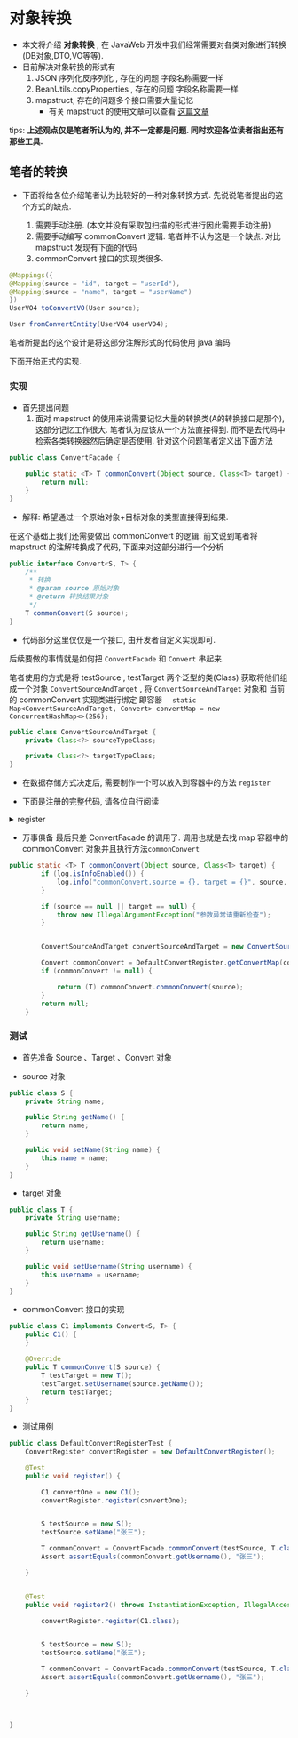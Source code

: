 # 对象转换
- 本文将介绍 **对象转换** , 在 JavaWeb 开发中我们经常需要对各类对象进行转换(DB对象,DTO,VO等等). 
- 目前解决对象转换的形式有
    1. JSON 序列化反序列化 , 存在的问题 字段名称需要一样
    2. BeanUtils.copyProperties , 存在的问题 字段名称需要一样
    3. mapstruct, 存在的问题多个接口需要大量记忆
        - 有关 mapstruct 的使用文章可以查看 [这篇文章](https://www.cnblogs.com/mmzs/p/12735212.html)
    

tips: **上述观点仅是笔者所认为的, 并不一定都是问题. 同时欢迎各位读者指出还有那些工具.** 



## 笔者的转换
- 下面将给各位介绍笔者认为比较好的一种对象转换方式. 
    先说说笔者提出的这个方式的缺点. 
        
    1. 需要手动注册. (本文并没有采取包扫描的形式进行因此需要手动注册)
    2. 需要手动编写 commonConvert 逻辑. 
            笔者并不认为这是一个缺点. 对比 mapstruct 发现有下面的代码
    3. commonConvert 接口的实现类很多. 
    


```java
@Mappings({
@Mapping(source = "id", target = "userId"),
@Mapping(source = "name", target = "userName")
})
UserVO4 toConvertVO(User source);

User fromConvertEntity(UserVO4 userVO4);
```

笔者所提出的这个设计是将这部分注解形式的代码使用 java 编码

下面开始正式的实现. 




### 实现
- 首先提出问题   
    1. 面对 mapstruct 的使用来说需要记忆大量的转换类(A的转换接口是那个), 
       这部分记忆工作很大. 笔者认为应该从一个方法直接得到. 而不是去代码中检索各类转换器然后确定是否使用.
       针对这个问题笔者定义出下面方法
       

```java
public class ConvertFacade {

    public static <T> T commonConvert(Object source, Class<T> target) {
        return null;
    }
}
```

- 解释: 希望通过一个原始对象+目标对象的类型直接得到结果. 


在这个基础上我们还需要做出 commonConvert 的逻辑. 前文说到笔者将 mapstruct 的注解转换成了代码, 下面来对这部分进行一个分析


```java
public interface Convert<S, T> {
    /**
     * 转换
     * @param source 原始对象
     * @return 转换结果对象
     */
    T commonConvert(S source);
}
```

- 代码部分这里仅仅是一个接口, 由开发者自定义实现即可. 


后续要做的事情就是如何把 `ConvertFacade` 和 `Convert` 串起来. 

笔者使用的方式是将 testSource , testTarget 两个泛型的类(Class) 获取将他们组成一个对象 `ConvertSourceAndTarget` , 
    将 `ConvertSourceAndTarget` 对象和 当前的 commonConvert 实现类进行绑定
    即容器 `  static Map<ConvertSourceAndTarget, Convert> convertMap = new ConcurrentHashMap<>(256);`


```java
public class ConvertSourceAndTarget {
    private Class<?> sourceTypeClass;

    private Class<?> targetTypeClass;
}
```



- 在数据存储方式决定后, 需要制作一个可以放入到容器中的方法 `register`
  
- 下面是注册的完整代码, 请各位自行阅读

<details>
<summary>register</summary>

```java
public class DefaultConvertRegister implements ConvertRegister {


    private static final Logger log = LoggerFactory.getLogger(DefaultConvertRegister.class);

    static Map<ConvertSourceAndTarget, Convert> convertMap
            = new ConcurrentHashMap<>(256);


    public static Convert getConvertMap(ConvertSourceAndTarget param) {
        if (log.isInfoEnabled()) {
            log.info("getConvertMap,param = {}", param);
        }
        if (param == null) {
            return null;
        }
        else if (convertMap.containsKey(param)) {
            return convertMap.get(param);
        }
        return null;
    }

    @Override
    public void register(Convert commonConvert) {

        if (commonConvert == null) {
            log.warn("当前传入的convert对象为空");
            return;
        }


        Class<? extends Convert> convertClass = commonConvert.getClass();

        handler(commonConvert, convertClass);

    }

    private void handler(Convert commonConvert, Class<? extends Convert> convertClass) {
        Type[] genericInterfaces = convertClass.getGenericInterfaces();

        for (Type genericInterface : genericInterfaces) {
            ParameterizedType pType = (ParameterizedType) genericInterface;
            boolean equals = pType.getRawType().equals(Convert.class);
            if (equals) {
                Type[] actualTypeArguments = pType.getActualTypeArguments();

                if (actualTypeArguments.length == 2) {
                    Type a1 = actualTypeArguments[0];
                    Type a2 = actualTypeArguments[1];

                    try {

                        Class<?> sourceClass = Class.forName(a1.getTypeName());
                        Class<?> targetClass = Class.forName(a2.getTypeName());

                        ConvertSourceAndTarget convertSourceAndTarget =
                                new ConvertSourceAndTarget(sourceClass,
                                        targetClass);
                        // 如果类型相同 覆盖
                        convertMap.put(convertSourceAndTarget, commonConvert);
                    }
                    catch (Exception e) {
                        log.error("a1=[{}]", a1);
                        log.error("a2=[{}]", a2);
                        log.error("从泛型中转换成class异常", e);
                    }
                }
            }
        }
    }


    @Override
    public void register(Class<? extends Convert> commonConvert) throws IllegalAccessException, InstantiationException {
        if (commonConvert == null) {
            log.warn("当前传入的convert对象为空");
            return;
        }

        Convert cv = commonConvert.newInstance();

        if (cv != null) {
            handler(cv, commonConvert);
        }

    }

}
```


</details>



- 万事俱备 最后只差 ConvertFacade 的调用了. 调用也就是去找 map 容器中的 commonConvert 对象并且执行方法`commonConvert`


```java
public static <T> T commonConvert(Object source, Class<T> target) {
        if (log.isInfoEnabled()) {
            log.info("commonConvert,source = {}, target = {}", source, target);
        }

        if (source == null || target == null) {
            throw new IllegalArgumentException("参数异常请重新检查");
        }


        ConvertSourceAndTarget convertSourceAndTarget = new ConvertSourceAndTarget(source.getClass(), target);

        Convert commonConvert = DefaultConvertRegister.getConvertMap(convertSourceAndTarget);
        if (commonConvert != null) {

            return (T) commonConvert.commonConvert(source);
        }
        return null;
    }
```



### 测试

- 首先准备 Source 、Target 、Convert 对象

- source 对象

```java
public class S {
    private String name;

    public String getName() {
        return name;
    }

    public void setName(String name) {
        this.name = name;
    }
}
```

- target 对象


```java
public class T {
    private String username;

    public String getUsername() {
        return username;
    }

    public void setUsername(String username) {
        this.username = username;
    }
}
```

- commonConvert 接口的实现

```java
public class C1 implements Convert<S, T> {
    public C1() {
    }

    @Override
    public T commonConvert(S source) {
        T testTarget = new T();
        testTarget.setUsername(source.getName());
        return testTarget;
    }
}
```
- 测试用例

```java
public class DefaultConvertRegisterTest {
    ConvertRegister convertRegister = new DefaultConvertRegister();

    @Test
    public void register() {

        C1 convertOne = new C1();
        convertRegister.register(convertOne);


        S testSource = new S();
        testSource.setName("张三");

        T commonConvert = ConvertFacade.commonConvert(testSource, T.class);
        Assert.assertEquals(commonConvert.getUsername(), "张三");

    }


    @Test
    public void register2() throws InstantiationException, IllegalAccessException {

        convertRegister.register(C1.class);


        S testSource = new S();
        testSource.setName("张三");

        T commonConvert = ConvertFacade.commonConvert(testSource, T.class);
        Assert.assertEquals(commonConvert.getUsername(), "张三");

    }



}
```